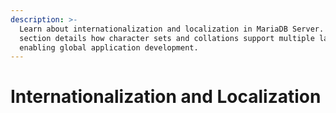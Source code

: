 ```yaml
---
description: >-
  Learn about internationalization and localization in MariaDB Server. This
  section details how character sets and collations support multiple languages,
  enabling global application development.
---
```


# Internationalization and Localization

